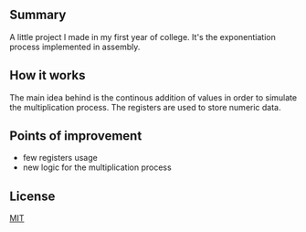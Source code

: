 ## Summary
A little project I made in my first year of college.
It's the exponentiation process implemented in assembly.

## How it works
The main idea behind is the continous addition of values in order to simulate the multiplication process. The registers are used to store numeric data.

## Points of improvement
- few registers usage
- new logic for the multiplication process

## License
[MIT](https://choosealicense.com/licenses/mit/)
